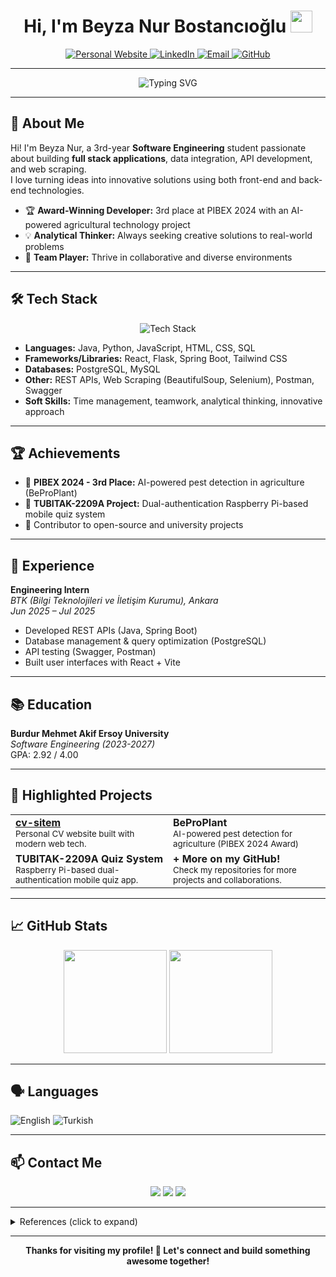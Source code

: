 <h1 align="center">Hi, I'm Beyza Nur Bostancıoğlu <img src="https://media.giphy.com/media/hvRJCLFzcasrR4ia7z/giphy.gif" width="35"></h1>

<p align="center">
  <a href="https://cv-site-hazel.vercel.app/" target="_blank">
    <img src="https://img.shields.io/badge/Personal%20Website-24292f?style=for-the-badge&logo=vercel&logoColor=white" alt="Personal Website" />
  </a>
  <a href="https://linkedin.com/in/beyza-nurb" target="_blank">
    <img src="https://img.shields.io/badge/LinkedIn-0077B5?style=for-the-badge&logo=linkedin&logoColor=white" alt="LinkedIn" />
  </a>
  <a href="mailto:beyzanurbostancioglu@gmail.com">
    <img src="https://img.shields.io/badge/Email-D14836?style=for-the-badge&logo=gmail&logoColor=white" alt="Email" />
  </a>
  <a href="https://github.com/beyzanurbostancioglu" target="_blank">
    <img src="https://img.shields.io/badge/GitHub-100000?style=for-the-badge&logo=github&logoColor=white" alt="GitHub" />
  </a>
</p>

---

<p align="center">
  <img src="https://readme-typing-svg.demolab.com?font=Fira+Code&duration=3500&pause=800&color=00BFA6&center=true&multiline=true&width=480&height=60&lines=Software+Engineering+Student;Full+Stack+Developer;Innovative+Problem+Solver+%7C+Team+Player+%7C+Lifelong+Learner" alt="Typing SVG" />
</p>

---

## 🚀 About Me

Hi! I'm Beyza Nur, a 3rd-year **Software Engineering** student passionate about building **full stack applications**, data integration, API development, and web scraping.  
I love turning ideas into innovative solutions using both front-end and back-end technologies.

- 🏆 **Award-Winning Developer:** 3rd place at PIBEX 2024 with an AI-powered agricultural technology project
- 💡 **Analytical Thinker:** Always seeking creative solutions to real-world problems
- 🤝 **Team Player:** Thrive in collaborative and diverse environments

---

## 🛠️ Tech Stack

<p align="center">
  <img src="https://skillicons.dev/icons?i=java,python,js,react,html,css,tailwind,flask,spring,postgres,mysql,git,github,postman,selenium&perline=8" alt="Tech Stack" />
</p>

- **Languages:** Java, Python, JavaScript, HTML, CSS, SQL
- **Frameworks/Libraries:** React, Flask, Spring Boot, Tailwind CSS
- **Databases:** PostgreSQL, MySQL
- **Other:** REST APIs, Web Scraping (BeautifulSoup, Selenium), Postman, Swagger
- **Soft Skills:** Time management, teamwork, analytical thinking, innovative approach

---

## 🏆 Achievements

- 🥉 **PIBEX 2024 - 3rd Place:** AI-powered pest detection in agriculture (BeProPlant)
- 🏅 **TUBITAK-2209A Project:** Dual-authentication Raspberry Pi-based mobile quiz system
- 🌟 Contributor to open-source and university projects

---

## 💼 Experience

**Engineering Intern**  
_BTK (Bilgi Teknolojileri ve İletişim Kurumu), Ankara_  
_Jun 2025 – Jul 2025_

- Developed REST APIs (Java, Spring Boot)
- Database management & query optimization (PostgreSQL)
- API testing (Swagger, Postman)
- Built user interfaces with React + Vite

---

## 📚 Education

**Burdur Mehmet Akif Ersoy University**  
_Software Engineering (2023-2027)_  
GPA: 2.92 / 4.00

---

## 🌟 Highlighted Projects

<table>
  <tr>
    <td width="50%">
      <b><a href="https://github.com/beyzanurbostancioglu/cv-site" target="_blank">cv-sitem</a></b><br>
      <sub>Personal CV website built with modern web tech.</sub>
    </td>
    <td width="50%">
      <b>BeProPlant</b><br>
      <sub>AI-powered pest detection for agriculture (PIBEX 2024 Award)</sub>
    </td>
  </tr>
  <tr>
    <td width="50%">
      <b>TUBITAK-2209A Quiz System</b><br>
      <sub>Raspberry Pi-based dual-authentication mobile quiz app.</sub>
    </td>
    <td width="50%">
      <b>+ More on my GitHub!</b><br>
      <sub>Check my repositories for more projects and collaborations.</sub>
    </td>
  </tr>
</table>

---

## 📈 GitHub Stats

<p align="center">
  <img src="https://github-readme-stats.vercel.app/api?username=beyzanurbostancioglu&show_icons=true&theme=tokyonight&hide_border=true" height="165"/>
  <img src="https://github-readme-streak-stats.herokuapp.com?user=beyzanurbostancioglu&theme=tokyonight&hide_border=true" height="165"/>
</p>

---

## 🗣️ Languages

![English](https://img.shields.io/badge/English-A2--B1-blue?style=flat-square) ![Turkish](https://img.shields.io/badge/Turkish-Native-red?style=flat-square)

---

## 📫 Contact Me

<p align="center">
  <a href="mailto:beyzanurbostancioglu@gmail.com"><img src="https://img.shields.io/badge/email-%23D14836.svg?&style=for-the-badge&logo=gmail&logoColor=white" /></a>
  <a href="https://linkedin.com/in/beyza-nurb" target="_blank"><img src="https://img.shields.io/badge/linkedin-%230077B5.svg?&style=for-the-badge&logo=linkedin&logoColor=white" /></a>
  <a href="https://cv-site-hazel.vercel.app/" target="_blank"><img src="https://img.shields.io/badge/website-%23000000.svg?&style=for-the-badge&logo=About.me&logoColor=white" /></a>
</p>

---

<details>
  <summary>References (click to expand)</summary>
  
  <ul>
    <li>
      <b>Yavuz Metin Koç</b> – Software Engineer, BTK - ICT<br>
      Email: yavuzmetin.koc@ict.btk.gov.tr
    </li>
    <li>
      <b>Burak Berk Emekdar</b> – Software Engineer, BTK - ICT<br>
      Phone: +90 543 435 1644<br>
      Email: emekdarburakberk@gmail.com
    </li>
  </ul>
</details>

---

<p align="center">
  <b>Thanks for visiting my profile! 🌱 Let's connect and build something awesome together!</b><br>
</p>
